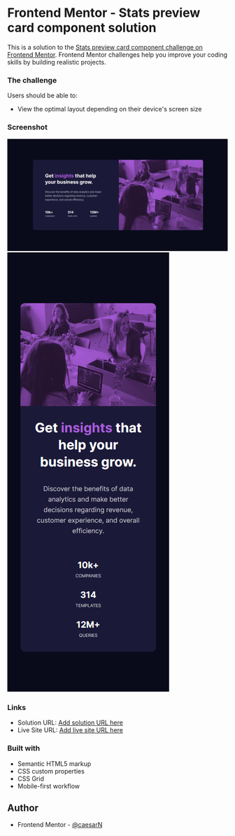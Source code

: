 # Frontend Mentor - Stats preview card component solution

This is a solution to the [Stats preview card component challenge on Frontend Mentor](https://www.frontendmentor.io/challenges/stats-preview-card-component-8JqbgoU62). Frontend Mentor challenges help you improve your coding skills by building realistic projects. 

### The challenge

Users should be able to:

- View the optimal layout depending on their device's screen size

### Screenshot

![](./screenshot.png)
![](./screenshot-mobile.png)


### Links

- Solution URL: [Add solution URL here](https://github.com/Dev-Caesar/stat-preview-card-component)
- Live Site URL: [Add live site URL here](https://stat-preview-card-component.vercel.app/)


### Built with

- Semantic HTML5 markup
- CSS custom properties
- CSS Grid
- Mobile-first workflow


## Author

- Frontend Mentor - [@caesarN](https://www.frontendmentor.io/profile/caesarnweke)


